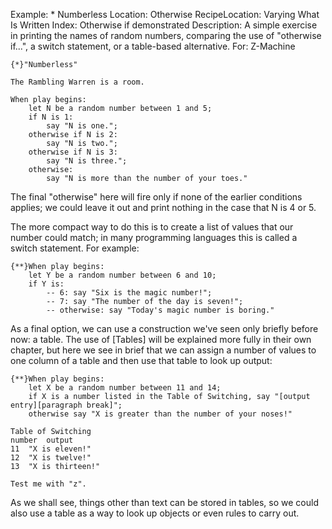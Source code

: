 Example: * Numberless
Location: Otherwise
RecipeLocation: Varying What Is Written
Index: Otherwise if demonstrated
Description: A simple exercise in printing the names of random numbers, comparing the use of "otherwise if...", a switch statement, or a table-based alternative.
For: Z-Machine

  

``` inform7
{*}"Numberless"

The Rambling Warren is a room.

When play begins:
	let N be a random number between 1 and 5;
	if N is 1:
		say "N is one.";
	otherwise if N is 2:
		say "N is two.";
	otherwise if N is 3:
		say "N is three.";
	otherwise:
		say "N is more than the number of your toes."
```

  
The final "otherwise" here will fire only if none of the earlier conditions applies; we could leave it out and print nothing in the case that N is 4 or 5.

  
The more compact way to do this is to create a list of values that our number could match; in many programming languages this is called a switch statement. For example:

  

``` inform7
{**}When play begins:
	let Y be a random number between 6 and 10;
	if Y is:
		-- 6: say "Six is the magic number!";
		-- 7: say "The number of the day is seven!";
		-- otherwise: say "Today's magic number is boring."
```

  
As a final option, we can use a construction we've seen only briefly before now: a table. The use of [Tables] will be explained more fully in their own chapter, but here we see in brief that we can assign a number of values to one column of a table and then use that table to look up output:

  

``` inform7
{**}When play begins:
	let X be a random number between 11 and 14;
	if X is a number listed in the Table of Switching, say "[output entry][paragraph break]";
	otherwise say "X is greater than the number of your noses!"

Table of Switching
number	output
11	"X is eleven!"
12	"X is twelve!"
13	"X is thirteen!"

Test me with "z".
```

  
As we shall see, things other than text can be stored in tables, so we could also use a table as a way to look up objects or even rules to carry out.

